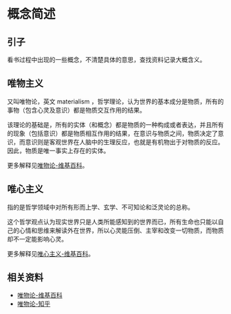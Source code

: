 # 概念简述

## 引子
看书过程中出现的一些概念，不清楚具体的意思，查找资料记录大概含义。

## 唯物主义
又叫唯物论，英文 materialism ，哲学理论，认为世界的基本成分是物质，所有的事物（包含心灵及意识）都是物质交互作用的结果。

该理论的基础是，所有的实体（和概念）都是物质的一种构成或者表达，并且所有的现象（包括意识）都是物质相互作用的结果，在意识与物质之间，物质决定了意识，而意识则是客观世界在人脑中的生理反应，也就是有机物出于对物质的反应。因此，物质是唯一事实上存在的实体。

更多解释见[唯物论-维基百科][url-1]。

## 唯心主义
指的是哲学领域中对所有形而上学、玄学、不可知论和泛灵论的总称。

这个哲学观点认为现实世界只是人类所能感知到的世界而已，所有生命也只能以自己的心情和思维来解读外在世界，所以心灵能压倒、主宰和改变一切物质，而物质却不一定能影响心灵。

更多解释见[唯心主义-维基百科][url-2]。

## 相关资料
- [唯物论-维基百科][url-1]
- [唯物论-知乎](https://zhuanlan.zhihu.com/p/416546503)




[url-1]:https://zh.wikipedia.org/zh-cn/%E5%94%AF%E7%89%A9%E4%B8%BB%E4%B9%89
[url-2]:https://zh.wikipedia.org/zh-cn/%E5%94%AF%E5%BF%83%E4%B8%BB%E7%BE%A9